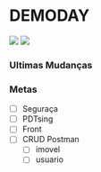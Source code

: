 # DEMODAY
![](https://img.shields.io/github/last-commit/Gabriel-Santiago/Mandacaru_Desafio3?label=ultimo%20commit&style=flat) ![](https://img.shields.io/badge/status-incompleto-red.svg)

### Ultimas Mudanças

### Metas
- [ ] Seguraça
- [ ] PDTsing
- [ ] Front
- [ ] CRUD Postman
	- [ ] imovel
	- [ ] usuario